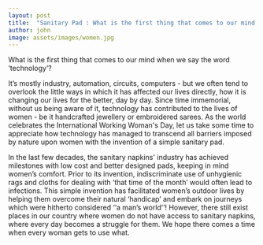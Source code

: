 ```yaml
---
layout: post
title:  "Sanitary Pad : What is the first thing that comes to our mind when we say the word ‘technology’? ..."
author: john
image: assets/images/women.jpg
---
```


What is the first thing that comes to our mind when we say the word ‘technology’? 

It’s mostly industry, automation, circuits, computers - but we often tend to overlook the little ways in which it has affected our lives directly, how it is changing our lives for the better, day by day. Since time immemorial, without us being aware of it, technology has contributed to the lives of women - be it handcrafted jewellery or embroidered sarees. As the world celebrates the International Working Woman's Day, let us take some time to appreciate how technology has managed to transcend all barriers imposed by nature upon women with the invention of a simple sanitary pad.

In the last few decades, the sanitary napkins' industry has achieved milestones with low cost and better designed pads, keeping in mind women’s comfort. Prior to its invention, indiscriminate use of unhygienic rags and cloths for dealing with ‘that time of the month’ would often lead to infections. This simple invention has facilitated women’s outdoor lives by helping them overcome their natural ‘handicap’ and embark on journeys which were hitherto considered ‘‘a man’s world’’! However, there still exist places in our country where women do not have access to sanitary napkins, where every day becomes a struggle for them. We hope there comes a time when every woman gets to use what.

